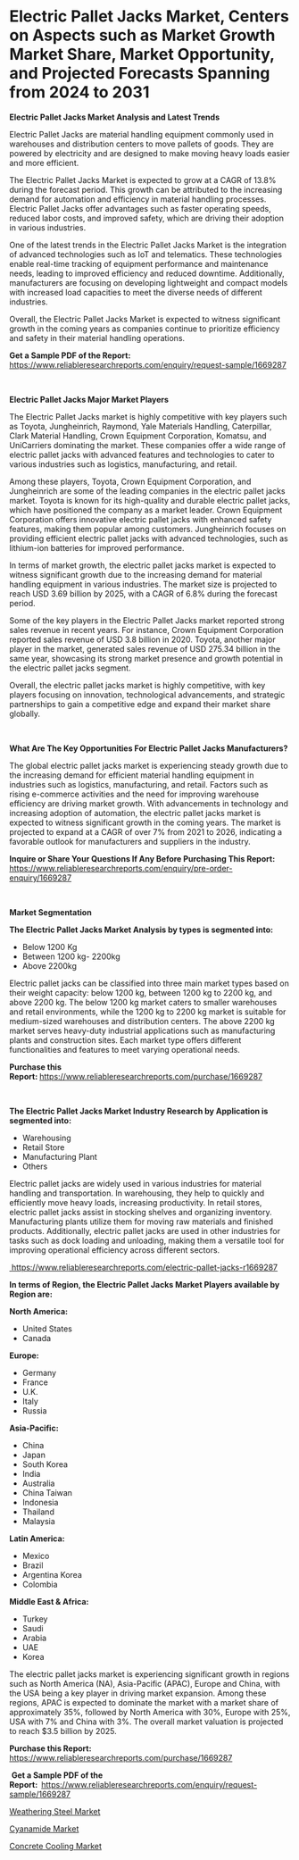 <p><h1>Electric Pallet Jacks Market, Centers on Aspects such as Market Growth Market Share, Market Opportunity, and Projected Forecasts Spanning from 2024 to 2031</h1></p><p><strong>Electric Pallet Jacks Market Analysis and Latest Trends</strong></p>
<p><p>Electric Pallet Jacks are material handling equipment commonly used in warehouses and distribution centers to move pallets of goods. They are powered by electricity and are designed to make moving heavy loads easier and more efficient.</p><p>The Electric Pallet Jacks Market is expected to grow at a CAGR of 13.8% during the forecast period. This growth can be attributed to the increasing demand for automation and efficiency in material handling processes. Electric Pallet Jacks offer advantages such as faster operating speeds, reduced labor costs, and improved safety, which are driving their adoption in various industries.</p><p>One of the latest trends in the Electric Pallet Jacks Market is the integration of advanced technologies such as IoT and telematics. These technologies enable real-time tracking of equipment performance and maintenance needs, leading to improved efficiency and reduced downtime. Additionally, manufacturers are focusing on developing lightweight and compact models with increased load capacities to meet the diverse needs of different industries.</p><p>Overall, the Electric Pallet Jacks Market is expected to witness significant growth in the coming years as companies continue to prioritize efficiency and safety in their material handling operations.</p></p>
<p><strong>Get a Sample PDF of the Report:&nbsp;</strong> <a href="https://www.reliableresearchreports.com/enquiry/request-sample/1669287">https://www.reliableresearchreports.com/enquiry/request-sample/1669287</a></p>
<p>&nbsp;</p>
<p><strong>Electric Pallet Jacks Major Market Players</strong></p>
<p><p>The Electric Pallet Jacks market is highly competitive with key players such as Toyota, Jungheinrich, Raymond, Yale Materials Handling, Caterpillar, Clark Material Handling, Crown Equipment Corporation, Komatsu, and UniCarriers dominating the market. These companies offer a wide range of electric pallet jacks with advanced features and technologies to cater to various industries such as logistics, manufacturing, and retail.</p><p>Among these players, Toyota, Crown Equipment Corporation, and Jungheinrich are some of the leading companies in the electric pallet jacks market. Toyota is known for its high-quality and durable electric pallet jacks, which have positioned the company as a market leader. Crown Equipment Corporation offers innovative electric pallet jacks with enhanced safety features, making them popular among customers. Jungheinrich focuses on providing efficient electric pallet jacks with advanced technologies, such as lithium-ion batteries for improved performance.</p><p>In terms of market growth, the electric pallet jacks market is expected to witness significant growth due to the increasing demand for material handling equipment in various industries. The market size is projected to reach USD 3.69 billion by 2025, with a CAGR of 6.8% during the forecast period.</p><p>Some of the key players in the Electric Pallet Jacks market reported strong sales revenue in recent years. For instance, Crown Equipment Corporation reported sales revenue of USD 3.8 billion in 2020. Toyota, another major player in the market, generated sales revenue of USD 275.34 billion in the same year, showcasing its strong market presence and growth potential in the electric pallet jacks segment.</p><p>Overall, the electric pallet jacks market is highly competitive, with key players focusing on innovation, technological advancements, and strategic partnerships to gain a competitive edge and expand their market share globally.</p></p>
<p>&nbsp;</p>
<p><strong>What Are The Key Opportunities For Electric Pallet Jacks Manufacturers?</strong></p>
<p><p>The global electric pallet jacks market is experiencing steady growth due to the increasing demand for efficient material handling equipment in industries such as logistics, manufacturing, and retail. Factors such as rising e-commerce activities and the need for improving warehouse efficiency are driving market growth. With advancements in technology and increasing adoption of automation, the electric pallet jacks market is expected to witness significant growth in the coming years. The market is projected to expand at a CAGR of over 7% from 2021 to 2026, indicating a favorable outlook for manufacturers and suppliers in the industry.</p></p>
<p><strong>Inquire or Share Your Questions If Any Before Purchasing This Report:</strong> <a href="https://www.reliableresearchreports.com/enquiry/pre-order-enquiry/1669287">https://www.reliableresearchreports.com/enquiry/pre-order-enquiry/1669287</a></p>
<p>&nbsp;</p>
<p><strong>Market Segmentation</strong></p>
<p><strong>The Electric Pallet Jacks Market Analysis by types is segmented into:</strong></p>
<p><ul><li>Below 1200 Kg</li><li>Between 1200 kg- 2200kg</li><li>Above 2200kg</li></ul></p>
<p><p>Electric pallet jacks can be classified into three main market types based on their weight capacity: below 1200 kg, between 1200 kg to 2200 kg, and above 2200 kg. The below 1200 kg market caters to smaller warehouses and retail environments, while the 1200 kg to 2200 kg market is suitable for medium-sized warehouses and distribution centers. The above 2200 kg market serves heavy-duty industrial applications such as manufacturing plants and construction sites. Each market type offers different functionalities and features to meet varying operational needs.</p></p>
<p><strong>Purchase this Report:&nbsp;</strong><a href="https://www.reliableresearchreports.com/purchase/1669287">https://www.reliableresearchreports.com/purchase/1669287</a></p>
<p>&nbsp;</p>
<p><strong>The Electric Pallet Jacks Market Industry Research by Application is segmented into:</strong></p>
<p><ul><li>Warehousing</li><li>Retail Store</li><li>Manufacturing Plant</li><li>Others</li></ul></p>
<p><p>Electric pallet jacks are widely used in various industries for material handling and transportation. In warehousing, they help to quickly and efficiently move heavy loads, increasing productivity. In retail stores, electric pallet jacks assist in stocking shelves and organizing inventory. Manufacturing plants utilize them for moving raw materials and finished products. Additionally, electric pallet jacks are used in other industries for tasks such as dock loading and unloading, making them a versatile tool for improving operational efficiency across different sectors.</p></p>
<p><a href="https://www.reliableresearchreports.com/electric-pallet-jacks-r1669287">&nbsp;https://www.reliableresearchreports.com/electric-pallet-jacks-r1669287</a></p>
<p><strong>In terms of Region, the Electric Pallet Jacks Market Players available by Region are:</strong></p>
<p>
    <p> <strong> North America: </strong>
        <ul>
            <li>United States</li>
            <li>Canada</li>
        </ul>
        </p> 
    <p> <strong> Europe: </strong>
        <ul>
            <li>Germany</li>
            <li>France</li>
            <li>U.K.</li>
            <li>Italy</li>
            <li>Russia</li>
        </ul>
        </p> 
    <p> <strong> Asia-Pacific: </strong>
        <ul>
            <li>China</li>
            <li>Japan</li>
            <li>South Korea</li>
            <li>India</li>
            <li>Australia</li>
            <li>China Taiwan</li>
            <li>Indonesia</li>
            <li>Thailand</li>
            <li>Malaysia</li>
        </ul>
        </p> 
    <p> <strong> Latin America: </strong>
        <ul>
            <li>Mexico</li>
            <li>Brazil</li>
            <li>Argentina Korea</li>
            <li>Colombia</li>
        </ul>
        </p> 
    <p> <strong> Middle East & Africa: </strong>
        <ul>
            <li>Turkey</li>
            <li>Saudi</li>
            <li>Arabia</li>
            <li>UAE</li>
            <li>Korea</li>
        </ul>
    </p>
    </p>
<p><p>The electric pallet jacks market is experiencing significant growth in regions such as North America (NA), Asia-Pacific (APAC), Europe and China, with the USA being a key player in driving market expansion. Among these regions, APAC is expected to dominate the market with a market share of approximately 35%, followed by North America with 30%, Europe with 25%, USA with 7% and China with 3%. The overall market valuation is projected to reach $3.5 billion by 2025.</p></p>
<p><strong>Purchase this Report: </strong><a href="https://www.reliableresearchreports.com/purchase/1669287">https://www.reliableresearchreports.com/purchase/1669287</a></p>
<p>&nbsp;<strong>Get a Sample PDF of the Report:&nbsp;&nbsp;</strong><a href="https://www.reliableresearchreports.com/enquiry/request-sample/1669287">https://www.reliableresearchreports.com/enquiry/request-sample/1669287</a></p>
<p><strong></strong></p>
<p><p><a href="https://www.linkedin.com/pulse/weathering-steel-market-share-amp-new-trends-analysis-report-p3hzf?trackingId=g7WDcWy%2FRUfBroJeTgm2pQ%3D%3D">Weathering Steel Market</a></p><p><a href="https://www.linkedin.com/pulse/cyanamide-market-size-trends-growth-outlook-forecasted-period-dp7af?trackingId=1UujiqZfQcoF14CWpHXG9A%3D%3D">Cyanamide Market</a></p><p><a href="https://www.linkedin.com/pulse/concrete-cooling-market-research-report-forecasted-period-from-zxakf?trackingId=VHnup2jK1%2FqE5Qv9476TKQ%3D%3D">Concrete Cooling Market</a></p></p>